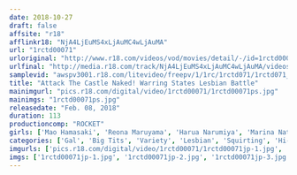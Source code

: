 ```yaml
---
date: 2018-10-27
draft: false
affsite: "r18"
afflinkr18: "NjA4LjEuMS4xLjAuMC4wLjAuMA"
url: "1rctd00071"
urloriginal: "http://www.r18.com/videos/vod/movies/detail/-/id=1rctd00071"
urlfinal: "http://media.r18.com/track/NjA4LjEuMS4xLjAuMC4wLjAuMA/videos/vod/movies/detail/-/id=1rctd00071"
samplevid: "awspv3001.r18.com/litevideo/freepv/1/1rc/1rctd071/1rctd071_dmb_w.mp4"
title: "Attack The Castle Naked! Warring States Lesbian Battle"
mainimgurl: "pics.r18.com/digital/video/1rctd00071/1rctd00071ps.jpg"
mainimgs: "1rctd00071ps.jpg"
releasedate: "Feb. 08, 2018"
duration: 113
productioncomp: "ROCKET"
girls: ['Mao Hamasaki', 'Reona Maruyama', 'Harua Narumiya', 'Marina Natsuki', 'Nana Chinatsu', 'Kazune Otoha', 'Maika Sakuraba', 'Rinen Akiyama']
categories: ['Gal', 'Big Tits', 'Variety', 'Lesbian', 'Squirting', 'Hi-Def', 'Special 7 studios SALE']
imgurls: ['pics.r18.com/digital/video/1rctd00071/1rctd00071jp-1.jpg', 'pics.r18.com/digital/video/1rctd00071/1rctd00071jp-2.jpg', 'pics.r18.com/digital/video/1rctd00071/1rctd00071jp-3.jpg', 'pics.r18.com/digital/video/1rctd00071/1rctd00071jp-4.jpg', 'pics.r18.com/digital/video/1rctd00071/1rctd00071jp-5.jpg', 'pics.r18.com/digital/video/1rctd00071/1rctd00071jp-6.jpg', 'pics.r18.com/digital/video/1rctd00071/1rctd00071jp-7.jpg', 'pics.r18.com/digital/video/1rctd00071/1rctd00071jp-8.jpg', 'pics.r18.com/digital/video/1rctd00071/1rctd00071jp-9.jpg', 'pics.r18.com/digital/video/1rctd00071/1rctd00071jp-10.jpg', 'pics.r18.com/digital/video/1rctd00071/1rctd00071jp-11.jpg', 'pics.r18.com/digital/video/1rctd00071/1rctd00071jp-12.jpg', 'pics.r18.com/digital/video/1rctd00071/1rctd00071jp-13.jpg', 'pics.r18.com/digital/video/1rctd00071/1rctd00071jp-14.jpg', 'pics.r18.com/digital/video/1rctd00071/1rctd00071jp-15.jpg', 'pics.r18.com/digital/video/1rctd00071/1rctd00071jp-16.jpg', 'pics.r18.com/digital/video/1rctd00071/1rctd00071jp-17.jpg', 'pics.r18.com/digital/video/1rctd00071/1rctd00071jp-18.jpg', 'pics.r18.com/digital/video/1rctd00071/1rctd00071jp-19.jpg', 'pics.r18.com/digital/video/1rctd00071/1rctd00071jp-20.jpg']
imgs: ['1rctd00071jp-1.jpg', '1rctd00071jp-2.jpg', '1rctd00071jp-3.jpg', '1rctd00071jp-4.jpg', '1rctd00071jp-5.jpg', '1rctd00071jp-6.jpg', '1rctd00071jp-7.jpg', '1rctd00071jp-8.jpg', '1rctd00071jp-9.jpg', '1rctd00071jp-10.jpg', '1rctd00071jp-11.jpg', '1rctd00071jp-12.jpg', '1rctd00071jp-13.jpg', '1rctd00071jp-14.jpg', '1rctd00071jp-15.jpg', '1rctd00071jp-16.jpg', '1rctd00071jp-17.jpg', '1rctd00071jp-18.jpg', '1rctd00071jp-19.jpg', '1rctd00071jp-20.jpg']
---
```

